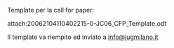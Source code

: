 Template per la call for paper:

attach:20062104110402215-0-JC06_CFP_Template.odt

Il template va riempito ed inviato a info@jugmilano.it
